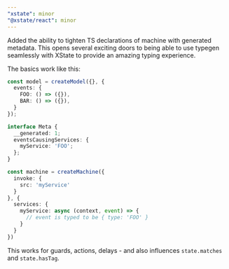 ```yaml
---
"xstate": minor
"@xstate/react": minor
---
```


Added the ability to tighten TS declarations of machine with generated metadata. This opens several exciting doors to being able to use typegen seamlessly with XState to provide an amazing typing experience.

The basics work like this:

```ts
const model = createModel({}, {
  events: {
    FOO: () => ({}),
    BAR: () => ({}),
  }
});

interface Meta {
  __generated: 1;
  eventsCausingServices: {
    myService: 'FOO';
  };
}

const machine = createMachine({
  invoke: {
    src: 'myService'
  }
}, {
  services: {
    myService: async (context, event) => {
      // event is typed to be { type: 'FOO' }
    }
  }
})
```

This works for guards, actions, delays - and also influences `state.matches` and `state.hasTag`.
